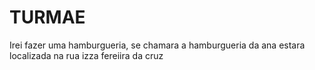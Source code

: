 # TURMAE

Irei fazer uma hamburgueria, se chamara a hamburgueria da ana
estara localizada na rua izza fereiira da cruz
